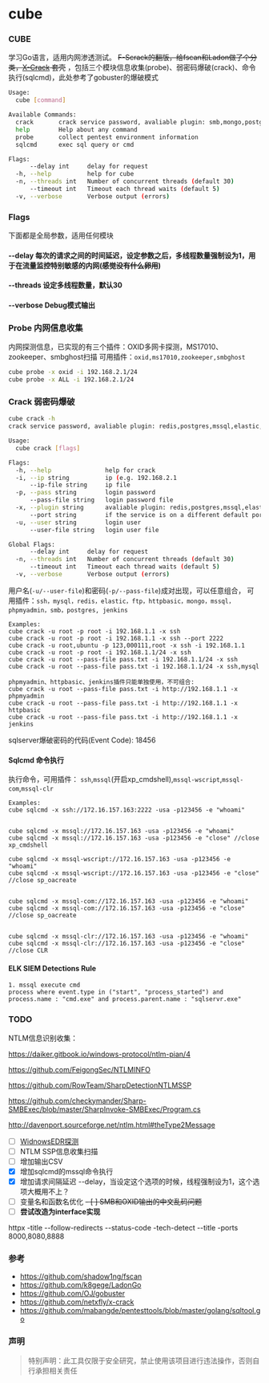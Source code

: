 # cube

### CUBE

学习Go语言，适用内网渗透测试。 ~~F-Scrack的翻版，给fscan和Ladon做了个分类，[X-Crack](https://github.com/netxfly/x-crack) 套壳~~
，包括三个模块信息收集(probe)、弱密码爆破(crack)、命令执行(sqlcmd)，此处参考了gobuster的爆破模式

```bash
Usage:
  cube [command]

Available Commands:
  crack       crack service password, avaliable plugin: smb,mongo,postgres,ssh,mysql,ftp,redis,elastic,mssql
  help        Help about any command
  probe       collect pentest environment information
  sqlcmd      exec sql query or cmd

Flags:
      --delay int     delay for request 
  -h, --help          help for cube
  -n, --threads int   Number of concurrent threads (default 30)
      --timeout int   Timeout each thread waits (default 5)
  -v, --verbose       Verbose output (errors)
```

### Flags
下面都是全局参数，适用任何模块
#### --delay 每次的请求之间的时间延迟，设定参数之后，多线程数量强制设为1，用于在流量监控特别敏感的内网(~~感觉没有什么卵用~~)
#### --threads  设定多线程数量，默认30
#### --verbose  Debug模式输出


### Probe 内网信息收集
内网探测信息，已实现的有三个插件：OXID多网卡探测，MS17010、zookeeper、smbghost扫描
可用插件：`oxid,ms17010,zookeeper,smbghost`

```bash
cube probe -x oxid -i 192.168.2.1/24
cube probe -x ALL -i 192.168.2.1/24
```

### Crack 弱密码爆破
```bash
cube crack -h
crack service password, avaliable plugin: redis,postgres,mssql,elastic,ssh,mysql,ftp,smb,mongo

Usage:
  cube crack [flags]

Flags:
  -h, --help               help for crack
  -i, --ip string          ip (e.g. 192.168.2.1
      --ip-file string     ip file
  -p, --pass string        login password
      --pass-file string   login password file
  -x, --plugin string      avaliable plugin: redis,postgres,mssql,elastic,ssh,mysql,ftp,smb,mongo
      --port string        if the service is on a different default port, define it here
  -u, --user string        login user
      --user-file string   login user file

Global Flags:
      --delay int     delay for request
  -n, --threads int   Number of concurrent threads (default 30)
      --timeout int   Timeout each thread waits (default 5)
  -v, --verbose       Verbose output (errors)
```
用户名(`-u/--user-file`)和密码(`-p/--pass-file`)成对出现，可以任意组合， 可用插件：`ssh，mysql，redis，elastic，ftp，httpbasic，mongo，mssql，phpmyadmin，smb，postgres, jenkins`

```
Examples:
cube crack -u root -p root -i 192.168.1.1 -x ssh
cube crack -u root -p root -i 192.168.1.1 -x ssh --port 2222
cube crack -u root,ubuntu -p 123,000111,root -x ssh -i 192.168.1.1
cube crack -u root -p root -i 192.168.1.1/24 -x ssh
cube crack -u root --pass-file pass.txt -i 192.168.1.1/24 -x ssh
cube crack -u root --pass-file pass.txt -i 192.168.1.1/24 -x ssh,mysql

phpmyadmin、httpbasic、jenkins插件只能单独使用，不可组合:
cube crack -u root --pass-file pass.txt -i http://192.168.1.1 -x phpmyadmin
cube crack -u root --pass-file pass.txt -i http://192.168.1.1 -x httpbasic
cube crack -u root --pass-file pass.txt -i http://192.168.1.1 -x jenkins
```

sqlserver爆破密码的代码(Event Code): 18456

#### Sqlcmd 命令执行
执行命令，可用插件： `ssh`,`mssql`(开启xp_cmdshell),`mssql-wscript`,`mssql-com`,`mssql-clr`
```
Examples:
cube sqlcmd -x ssh://172.16.157.163:2222 -usa -p123456 -e "whoami"


cube sqlcmd -x mssql://172.16.157.163 -usa -p123456 -e "whoami"
cube sqlcmd -x mssql://172.16.157.163 -usa -p123456 -e "close" //close xp_cmdshell

cube sqlcmd -x mssql-wscript://172.16.157.163 -usa -p123456 -e "whoami"
cube sqlcmd -x mssql-wscript://172.16.157.163 -usa -p123456 -e "close" //close sp_oacreate


cube sqlcmd -x mssql-com://172.16.157.163 -usa -p123456 -e "whoami"
cube sqlcmd -x mssql-com://172.16.157.163 -usa -p123456 -e "close" //close sp_oacreate


cube sqlcmd -x mssql-clr://172.16.157.163 -usa -p123456 -e "whoami"
cube sqlcmd -x mssql-clr://172.16.157.163 -usa -p123456 -e "close" //close CLR
```

#### ELK SIEM Detections Rule
```
1. mssql execute cmd
process where event.type in ("start", "process_started") and
process.name : "cmd.exe" and process.parent.name : "sqlservr.exe"

```

### TODO
NTLM信息识别收集：

https://daiker.gitbook.io/windows-protocol/ntlm-pian/4

https://github.com/FeigongSec/NTLMINFO

https://github.com/RowTeam/SharpDetectionNTLMSSP

https://github.com/checkymander/Sharp-SMBExec/blob/master/SharpInvoke-SMBExec/Program.cs

http://davenport.sourceforge.net/ntlm.html#theType2Message

- [ ] [WidnowsEDR探测](https://www.rumble.run/blog/research-dcerpc/)
- [ ] NTLM SSP信息收集扫描
- [ ] 增加输出CSV
- [x] 增加sqlcmd的mssql命令执行
- [x] 增加请求间隔延迟 --delay，当设定这个选项的时候，线程强制设为1，这个选项大概用不上？
- [ ] 变量名和函数名优化
~~- [ ] SMB和OXID输出的中文乱码问题~~
- [ ] **尝试改造为interface实现**

httpx -title --follow-redirects --status-code -tech-detect --title -ports 8000,8080,8888

### 参考
* <https://github.com/shadow1ng/fscan>
* <https://github.com/k8gege/LadonGo>
* <https://github.com/OJ/gobuster>
* <https://github.com/netxfly/x-crack>
* <https://github.com/mabangde/pentesttools/blob/master/golang/sqltool.go>

### 声明
>特别声明：此工具仅限于安全研究，禁止使用该项目进行违法操作，否则自行承担相关责任
